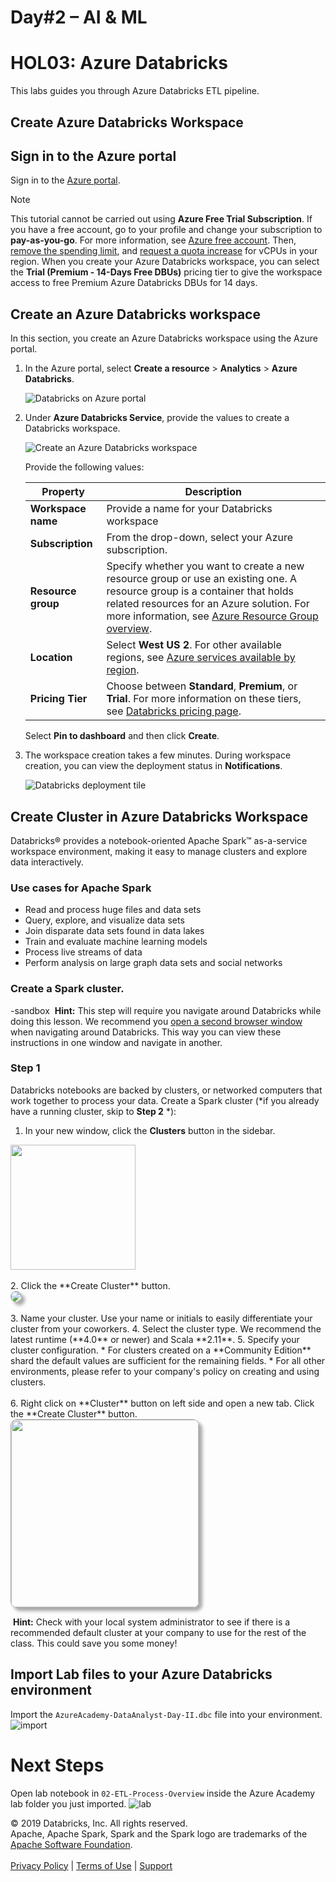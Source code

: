 # Day#2 – AI & ML

# HOL03: Azure Databricks

This labs guides you through Azure Databricks ETL pipeline.

## Create Azure Databricks Workspace

## Sign in to the Azure portal

Sign in to the [Azure portal](https://portal.azure.com).

> [!Note]
> This tutorial cannot be carried out using **Azure Free Trial Subscription**.
> If you have a free account, go to your profile and change your subscription to **pay-as-you-go**. For more information, see [Azure free account](https://azure.microsoft.com/free/). Then, [remove the spending limit](https://docs.microsoft.com/azure/billing/billing-spending-limit#remove-the-spending-limit-in-account-center), and [request a quota increase](https://docs.microsoft.com/azure/azure-supportability/resource-manager-core-quotas-request) for vCPUs in your region. When you create your Azure Databricks workspace, you can select the **Trial (Premium - 14-Days Free DBUs)** pricing tier to give the workspace access to free Premium Azure Databricks DBUs for 14 days.

## Create an Azure Databricks workspace

In this section, you create an Azure Databricks workspace using the Azure portal.

1. In the Azure portal, select **Create a resource** > **Analytics** > **Azure Databricks**.

    ![Databricks on Azure portal](./media/quickstart-create-databricks-workspace-portal/azure-databricks-on-portal.png "Databricks on Azure portal")

2. Under **Azure Databricks Service**, provide the values to create a Databricks workspace.

    ![Create an Azure Databricks workspace](./media/quickstart-create-databricks-workspace-portal/create-databricks-workspace.png "Create an Azure Databricks workspace")

    Provide the following values:
    
    |Property  |Description  |
    |---------|---------|
    |**Workspace name**     | Provide a name for your Databricks workspace        |
    |**Subscription**     | From the drop-down, select your Azure subscription.        |
    |**Resource group**     | Specify whether you want to create a new resource group or use an existing one. A resource group is a container that holds related resources for an Azure solution. For more information, see [Azure Resource Group overview](../azure-resource-manager/resource-group-overview.md). |
    |**Location**     | Select **West US 2**. For other available regions, see [Azure services available by region](https://azure.microsoft.com/regions/services/).        |
    |**Pricing Tier**     |  Choose between **Standard**, **Premium**, or **Trial**. For more information on these tiers, see [Databricks pricing page](https://azure.microsoft.com/pricing/details/databricks/).       |

    Select **Pin to dashboard** and then click **Create**.

4. The workspace creation takes a few minutes. During workspace creation, you can view the deployment status in **Notifications**.

    ![Databricks deployment tile](./media/quickstart-create-databricks-workspace-portal/databricks-deployment-tile.png "Databricks deployment tile")



## Create Cluster in Azure Databricks Workspace

Databricks&reg; provides a notebook-oriented Apache Spark&trade; as-a-service workspace environment, making it easy to manage clusters and explore data interactively.

### Use cases for Apache Spark 
* Read and process huge files and data sets
* Query, explore, and visualize data sets
* Join disparate data sets found in data lakes
* Train and evaluate machine learning models
* Process live streams of data
* Perform analysis on large graph data sets and social networks


### Create a Spark cluster.

-sandbox
&nbsp;**Hint:** This step will require you navigate around Databricks while doing this lesson.  We recommend you <a href="" target="_blank">open a second browser window</a> when navigating around Databricks.  This way you can view these instructions in one window and navigate in another.

### Step 1
Databricks notebooks are backed by clusters, or networked computers that work together to process your data. Create a Spark cluster (*if you already have a running cluster, skip to **Step 2** *):
1. In your new window, click the **Clusters** button in the sidebar.
<div><img src="https://files.training.databricks.com/images/eLearning/create-cluster-4.png" style="height: 200px"/></div><br/>
2. Click the **Create Cluster** button.
<div><img src="https://files.training.databricks.com/images/eLearning/create-cluster-5.png" style="border: 1px solid #aaa; border-radius: 10px 10px 10px 10px; box-shadow: 5px 5px 5px #aaa"/></div><br/>
3. Name your cluster. Use your name or initials to easily differentiate your cluster from your coworkers.
4. Select the cluster type. We recommend the latest runtime (**4.0** or newer) and Scala **2.11**.
5. Specify your cluster configuration.
  * For clusters created on a **Community Edition** shard the default values are sufficient for the remaining fields.
  * For all other environments, please refer to your company's policy on creating and using clusters.</br></br>
6. Right click on **Cluster** button on left side and open a new tab. Click the **Create Cluster** button.
<div><img src="https://files.training.databricks.com/images/eLearning/create-cluster-2.png" style="height: 300px; border: 1px solid #aaa; border-radius: 10px 10px 10px 10px; box-shadow: 5px 5px 5px #aaa"/></div>

&nbsp;**Hint:** Check with your local system administrator to see if there is a recommended default cluster at your company to use for the rest of the class. This could save you some money!


## Import Lab files to your Azure Databricks environment
Import the `AzureAcademy-DataAnalyst-Day-II.dbc` file into your environment.
![import](./media/import.jpg)

# Next Steps
Open lab notebook in `02-ETL-Process-Overview` inside the Azure Academy lab folder you just imported.
![lab](./media/lab.jpg)


&copy; 2019 Databricks, Inc. All rights reserved.<br/>
Apache, Apache Spark, Spark and the Spark logo are trademarks of the <a href="http://www.apache.org/">Apache Software Foundation</a>.<br/>
<br/>
<a href="https://databricks.com/privacy-policy">Privacy Policy</a> | <a href="https://databricks.com/terms-of-use">Terms of Use</a> | <a href="http://help.databricks.com/">Support</a>



